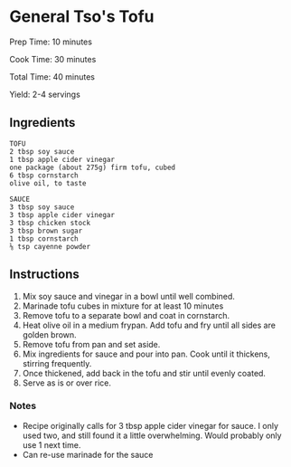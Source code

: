# General Tso's Tofu


Prep Time: 10 minutes

Cook Time: 30 minutes

Total Time: 40 minutes

Yield: 2-4 servings

## Ingredients

    TOFU
    2 tbsp soy sauce
    1 tbsp apple cider vinegar
    one package (about 275g) firm tofu, cubed
    6 tbsp cornstarch
    olive oil, to taste

    SAUCE
    3 tbsp soy sauce
    3 tbsp apple cider vinegar
    3 tbsp chicken stock
    3 tbsp brown sugar
    1 tbsp cornstarch
    ⅛ tsp cayenne powder

## Instructions

1. Mix soy sauce and vinegar in a bowl until well combined.
2. Marinade tofu cubes in mixture for at least 10 minutes
3. Remove tofu to a separate bowl and coat in cornstarch.
4. Heat olive oil in a medium frypan. Add tofu and fry until all sides are golden brown.
5. Remove tofu from pan and set aside. 
6. Mix ingredients for sauce and pour into pan. Cook until it thickens, stirring frequently.
7. Once thickened, add back in the tofu and stir until evenly coated. 
9. Serve as is or over rice.

### Notes

* Recipe originally calls for 3 tbsp apple cider vinegar for sauce. I only used two, and still found it a little overwhelming. Would probably only use 1 next time.
* Can re-use marinade for the sauce

